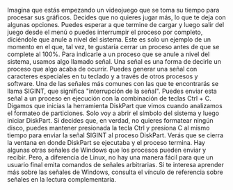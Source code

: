 Imagina que estás empezando un videojuego
que se toma su tiempo para procesar sus gráficos. Decides que no quieres jugar más, lo que te deja con algunas opciones. Puedes esperar a que termine de cargar
y luego salir del juego desde el menú o puedes interrumpir el proceso por completo,
diciéndole que anule a nivel del sistema. Este es solo un ejemplo de un momento en el que,
tal vez, te gustaría cerrar un proceso antes de que se complete al 100%. Para indicarle a un proceso que se anule a nivel del sistema,
usamos algo llamado señal. Una señal es una forma de decirle un proceso
que algo acaba de ocurrir. Puedes generar una señal
con caracteres especiales en tu teclado y a través de otros procesos y software. Una de las señales más comunes
con las que te encontrarás se llama SIGINT, que significa "interrupción de la señal". Puedes enviar esta señal a un proceso en ejecución
con la combinación de teclas Ctrl + C. Digamos que inicias la herramienta DiskPart
que vimos cuando analizamos el formateo de particiones. Solo voy a abrir el símbolo del sistema
y luego iniciar DiskPart. Si decides que, en verdad,
no quieres formatear ningún disco, puedes mantener presionada la tecla Ctrl y presiona C al mismo tiempo para enviar
la señal SIGINT al proceso DiskPart. Verás que se cierra la ventana
en donde DiskPart se ejecutaba y el proceso termina. Hay algunas otras señales de Windows
que los procesos pueden enviar y recibir. Pero, a diferencia de Linux,
no hay una manera fácil para que un usuario final emita
comandos de señales arbitrarias. Si te interesa aprender más
sobre las señales de Windows, consulta el vínculo de referencia sobre señales
en la lectura complementaria.